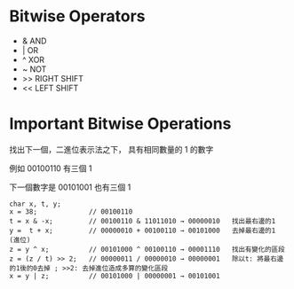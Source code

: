 # Bitwise Operators
- & AND
- | OR
- ^ XOR
- ~ NOT
- \>> RIGHT SHIFT
- << LEFT SHIFT

# Important Bitwise Operations
找出下一個，二進位表示法之下， 具有相同數量的 1 的數字

例如 00100110 有三個 1

下一個數字是 00101001 也有三個 1
```
char x, t, y;
x = 38;             // 00100110
t = x & -x;         // 00100110 & 11011010 → 00000010   找出最右邊的1
y =  t + x;         // 00000010 + 00100110 → 00101000   去掉最右邊的1 (進位)
z = y ^ x;          // 00101000 ^ 00100110 → 00001110   找出有變化的區段
z = (z / t) >> 2;   // 00000011 / 00000010 → 00000001   除以t: 將最右邊的1後的0去掉 ; >>2: 去掉進位造成多算的變化區段
x = y | z;          // 00101000 | 00000001 → 00101001 
```
